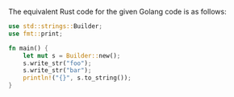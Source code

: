 The equivalent Rust code for the given Golang code is as follows:

```rust
use std::strings::Builder;
use fmt::print;

fn main() {
    let mut s = Builder::new();
    s.write_str("foo");
    s.write_str("bar");
    println!("{}", s.to_string());
}
```
